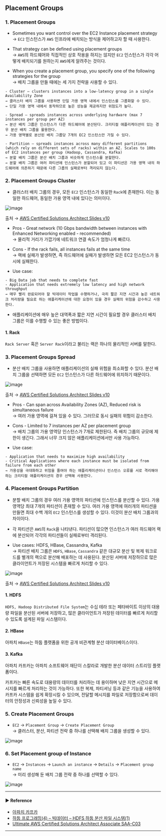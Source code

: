 ## Placement Groups
### 1. Placement Groups
- Sometimes you want control over the EC2 Instance placement strategy  
→ `EC2` 인스턴스가 `AWS` 인프라에 배치되는 방식을 제어하고자 할 때 사용한다.

- That strategy can be defined using placement groups  
→ `AWS`의 하드웨어와 직접적인 상호 작용을 하지는 않지만 `EC2` 인스턴스가 각각 어떻게 배치되기를 원하는지 `AWS`에게 알려주는 것이다.

- When you create a placement group, you specify one of the following strategies for the group  
→ 배치 그룹을 만들 때에는 세 가지 전략을 사용할 수 있다.
~~~
- Cluster — clusters instances into a low-latency group in a single Availability Zone
→ 클러스터 배치 그룹을 사용하면 단일 가용 영역 내에서 인스턴스를 그룹화할 수 있다. 
→ 단일 가용 영역 내에서 동작하므로 높은 성능을 제공하지만 위험도가 높다.

- Spread — spreads instances across underlying hardware (max 7 instances per group per AZ)
→ 분산 배치 그룹은 인스턴스가 다른 하드웨어에 분산된다. 크리티컬 애플리케이션이 있는 경우 분산 배치 그룹을 활용한다. 
→ 가용 영역별로 분산된 배치 그룹당 7개의 EC2 인스턴스만 가질 수 있다.

- Partition — spreads instances across many different partitions (which rely on different sets of racks) within an AZ. Scales to 100s of EC2 instances per group (Hadoop, Cassandra, Kafka)
→ 분할 배치 그룹은 분산 배치 그룹과 비슷하게 인스턴스를 분할한다.
→ 분할 배치 그룹은 여러 파티션에 인스턴스가 분할되어 있고 이 파티션은 가용 영역 내의 하드웨어에 의존하기 때문에 다른 그룹의 실패로부터 격리되지 않는다.
~~~

### 2. Placement Groups Cluster
- 클러스터 배치 그룹의 경우, 모든 `EC2` 인스턴스가 동일한 `Rack`에 존재한다. 이는 동일한 하드웨어, 동일한 가용 영역 내에 있다는 의미이다.

![image](https://user-images.githubusercontent.com/97398071/232227585-266b9b88-c161-4cc4-9c63-a203196ad2e6.png)

출처 → [AWS Certified Solutions Architect Slides v10](https://courses.datacumulus.com/downloads/certified-solutions-architect-pn9/)

- Pros - Great network (10 Gbps bandwidth between instances with Enhanced Networking enabled - recommended)  
→ 물리적 거리가 가깝기에 네트워크 연결 속도가 엄청나게 빠르다.

- Cons - If the rack fails, all instances fails at the same time  
→ 랙에 실패가 발생하면, 즉 하드웨어에 실패가 발생하면 모든 EC2 인스턴스가 동시에 실패한다.

- Use case:
~~~
- Big Data job that needs to complete fast
- Application that needs extremely low latency and high network throughput
→ 매우 빨리 완료되어야 할 빅데이터 작업을 수행하거나, 극히 짧은 지연 시간과 높은 네트워크 처리량을 필요로 하는 애플리케이션에 대한 요청이 있을 경우 실패의 위험을 감수하고 사용한다.
~~~

- 애플리케이션에 매우 높은 대역폭과 짧은 지연 시간이 필요할 경우 클러스터 배치 그룹은 이를 수행할 수 있는 좋은 방법이다.

#### 1. Rack
`Rack Server` 혹은 `Server Rack`이라고 불리는 랙은 하나의 물리적인 서버를 말한다.

### 3. Placement Groups Spread
- 분산 배치 그룹을 사용하면 애플리케이션의 실패 위험을 최소화할 수 있다. 분산 배치 그룹을 선택하면 모든 `EC2` 인스턴스가 다른 하드웨어에 위치하기 때문이다.

![image](https://user-images.githubusercontent.com/97398071/232227611-409eb609-5093-4f13-b709-74e6ada748d8.png)

출처 → [AWS Certified Solutions Architect Slides v10](https://courses.datacumulus.com/downloads/certified-solutions-architect-pn9/)

- Pros - Can span across Availability Zones (AZ), Reduced risk is simultaneous failure  
→ 여러 가용 영역에 걸쳐 있을 수 있다. 그러므로 동시 실패의 위험이 감소한다.

- Cons - Limited to 7 instances per AZ per placement group  
→ 배치 그룹의 가용 영역당 인스턴스가 7개로 제한된다. 즉 배치 그룹의 규모에 제한이 생긴다. 그래서 너무 크지 않은 애플리케이션에서만 사용 가능하다.

- Use case:
~~~
- Application that needs to maximize high availability
- Critical Applications where each instance must be isolated from failure from each other
→ 가용성을 극대화하고 위험을 줄여야 하는 애플리케이션이나 인스턴스 오류를 서로 격리해야 하는 크리티컬 애플리케이션의 경우 선택해 사용한다.
~~~

### 4. Placement Groups Partition
- 분할 배치 그룹의 경우 여러 가용 영역의 파티션에 인스턴스를 분산할 수 있다. 가용 영역당 최대 7개의 파티션이 존재할 수 있다. 여러 가용 영역에 여러개의 파티션을 만들면 최대 수백 개의 `EC2` 인스턴스를 생성할 수 있다. 이것이 분산 배치 그룹과의 차이이다.
- 각 파티션은 `AWS`의 `Rack`을 나타낸다. 파티션이 많으면 인스턴스가 여러 하드웨어 랙에 분산되어 각각의 파티션들이 실패로부터 격리된다.

- Use cases: HDFS, HBase, Cassandra, Kafka  
→ 파티션 배치 그룹은 `HDFS`, `HBase`, `Cassandra` 같은 대규모 분산 및 복제 워크로드를 별개의 랙으로 분산해 배포하는 데 사용된다. 분산된 서버에 저장하므로 많은 클라이언트가 저장된 시스템을 빠르게 처리할 수 있다.

![image](https://user-images.githubusercontent.com/97398071/232227631-b194d2df-7e2f-44c8-aa08-d70f2dddb327.png)

출처 → [AWS Certified Solutions Architect Slides v10](https://courses.datacumulus.com/downloads/certified-solutions-architect-pn9/)

#### 1. HDFS
`HDFS, Hadoop Distributed File System`는 수십 테라 또는 페타바이트 이상의 대용량 파일을 분산된 서버에 저장하고, 많은 클라이언트가 저장된 데이터를 빠르게 처리할 수 있도록 설계된 파일 시스템이다.

#### 2. HBase
아파치 `HBase`는 하둡 플랫폼을 위한 공개 비관계형 분산 데이터베이스이다.

#### 3. Kafka
아파치 카프카는 아파치 소프트웨어 재단이 스칼라로 개발한 분산 데이터 스트리밍 플랫폼이다.

카프카는 빠른 속도로 대용량의 데이터를 처리하는 데 용이하며 낮은 지연 시간으로 메시지를 빠르게 처리하는 것이 가능하다. 
또한 복제, 파티셔닝 등과 같은 기능을 사용하여 카프카 시스템을 쉽게 확장시킬 수 있으며, 전달할 메시지를 파일로 저장함으로써 데이터의 안정성과 신뢰성을 높일 수 있다.

### 5. Create Placement Groups
- `EC2` → `Placement Group` → `Create Placement Group`  
→ 클러스터, 분산, 파티션 전략 중 하나를 선택해 배치 그룹을 생성할 수 있다.

![image](https://user-images.githubusercontent.com/97398071/232229116-c20f7369-56ca-4c76-810f-ccfb520e2408.png)

### 6. Set Placement group of Instance
- `EC2` → `Instances` → `Launch an instance` → `Details` → `Placement group name`  
→ 미리 생성해 둔 배치 그룹 전략 중 하나를 선택할 수 있다.

![image](https://user-images.githubusercontent.com/97398071/232228899-71a604b5-a0dc-4aac-b99f-246bda9d8fad.png)

---
#### ▶ Reference
- [아파치 카프카](https://ko.wikipedia.org/wiki/아파치_카프카)
- [하둡 프로그래밍(4) – 빅데이터 – HDFS 하둡 분산 파일 시스템(1)](https://hoing.io/archives/23070)
- [Ultimate AWS Certified Solutions Architect Associate SAA-C03](https://www.udemy.com/course/aws-certified-solutions-architect-associate-saa-c03/)
---
